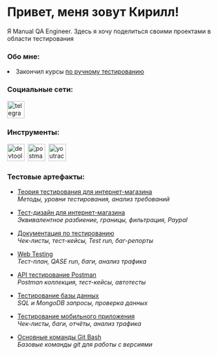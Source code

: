 # Привет, меня зовут Кирилл!
<p> Я Manual QA Engineer. Здесь я хочу поделиться своими проектами в области тестирования </p>


### Обо мне:
<div>
<li> Закончил курсы <a href="https://stepik.org/cert/2759693">по ручному тестированию </a> </li>
 </div>


### Социальные сети:
  <div id="badges">
       </a>
    <a href="https://t.me/sharkovkirill06" target="_blank">
      <img src="https://cdn-icons-png.flaticon.com/512/2111/2111646.png" width="40" height="40" alt="telegram" />
    </a>
  </div>


### Инструменты:
<div>
  <img src="https://d33wubrfki0l68.cloudfront.net/38b5c953a4667366685d55db55d057c86db1fc54/a0fdc/static/acae6b24d940347661ca901ea07f47c1/chrome-dev-logo-icon.png" title="devtools" alt="devtools" width="40" height="40"/>&nbsp
 <img src="https://www.svgrepo.com/show/354202/postman-icon.svg" title="postman" alt="postman" width="40" height="40"/>&nbsp
 <img src="https://upload.wikimedia.org/wikipedia/commons/thumb/8/8d/YouTrack_Icon.svg/1024px-YouTrack_Icon.svg.png?20200803082248" title="youtrack" alt="youtrack" width="40" height="40"/>
  </div>


 ### Тестовые артефакты:
 <div>

- [Теория тестирования для интернет-магазина](https://github.com/Kirill2186/theory)  
  _Методы, уровни тестирования, анализ требований_

- [Тест-дизайн для интернет-магазина](https://github.com/Kirill2186/design)  
  _Эквивалентное разбиение, границы, фильтрация, Paypal_

- [Документация по тестированию](https://github.com/Kirill2186/docs)  
  _Чек-листы, тест-кейсы, Test run, баг-репорты_

- [Web Testing](https://github.com/Kirill2186/web)  
  _Тест-план, QASE run, баги, анализ трафика_

- [API тестирование Postman](https://github.com/Kirill2186/api)  
  _Postman коллекция, тест-кейсы, автотесты_

- [Тестирование базы данных](https://github.com/Kirill2186/database)  
  _SQL и MongoDB запросы, проверка данных_

- [Тестирование мобильного приложения](https://github.com/Kirill2186/mobile)  
  _Чек-листы, баги, отчёты, анализ трафика_

- [Основные команды Git Bash](https://github.com/Kirill2186/git_bash)  
  _Базовые команды git для работы с версиями_

  </div>